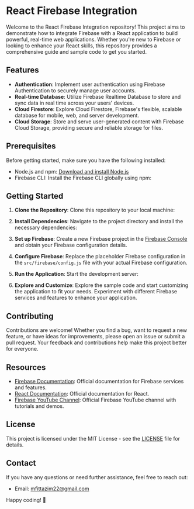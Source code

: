 # React Firebase Integration

Welcome to the React Firebase Integration repository! This project aims to demonstrate how to integrate Firebase with a React application to build powerful, real-time web applications. Whether you're new to Firebase or looking to enhance your React skills, this repository provides a comprehensive guide and sample code to get you started.

## Features

- **Authentication**: Implement user authentication using Firebase Authentication to securely manage user accounts.
- **Real-time Database**: Utilize Firebase Realtime Database to store and sync data in real time across your users' devices.
- **Cloud Firestore**: Explore Cloud Firestore, Firebase's flexible, scalable database for mobile, web, and server development.
- **Cloud Storage**: Store and serve user-generated content with Firebase Cloud Storage, providing secure and reliable storage for files.

## Prerequisites

Before getting started, make sure you have the following installed:

- Node.js and npm: [Download and install Node.js](https://nodejs.org/)
- Firebase CLI: Install the Firebase CLI globally using npm:


## Getting Started

1. **Clone the Repository**: Clone this repository to your local machine:

2. **Install Dependencies**: Navigate to the project directory and install the necessary dependencies:

3. **Set up Firebase**: Create a new Firebase project in the [Firebase Console](https://console.firebase.google.com/) and obtain your Firebase configuration details.

4. **Configure Firebase**: Replace the placeholder Firebase configuration in the `src/firebase/config.js` file with your actual Firebase configuration.

5. **Run the Application**: Start the development server:

6. **Explore and Customize**: Explore the sample code and start customizing the application to fit your needs. Experiment with different Firebase services and features to enhance your application.

## Contributing

Contributions are welcome! Whether you find a bug, want to request a new feature, or have ideas for improvements, please open an issue or submit a pull request. Your feedback and contributions help make this project better for everyone.

## Resources

- [Firebase Documentation](https://firebase.google.com/docs): Official documentation for Firebase services and features.
- [React Documentation](https://reactjs.org/docs/getting-started.html): Official documentation for React.
- [Firebase YouTube Channel](https://www.youtube.com/user/Firebase): Official Firebase YouTube channel with tutorials and demos.

## License

This project is licensed under the MIT License - see the [LICENSE](LICENSE) file for details.

## Contact

If you have any questions or need further assistance, feel free to reach out:

- Email: mfittazim22@gmail.com

Happy coding! 🚀
